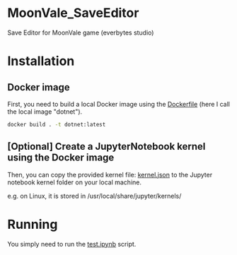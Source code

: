 # MoonVale_SaveEditor
Save Editor for MoonVale game (everbytes studio)

# Installation
## Docker image
First, you need to build a local Docker image using the [Dockerfile](Dockerfile) (here I call the local image "dotnet").

```bash
docker build . -t dotnet:latest
```

## [Optional] Create a JupyterNotebook kernel using the Docker image
Then, you can copy the provided kernel file: [kernel.json](kernel.json) to the Jupyter notebook kernel folder on your local machine.

e.g. on Linux, it is stored in /usr/local/share/jupyter/kernels/

# Running
You simply need to run the [test.ipynb](test.ipynb) script.
